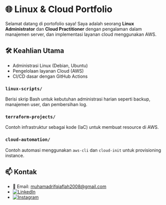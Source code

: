 # 🌐 Linux & Cloud Portfolio

Selamat datang di portofolio saya! Saya adalah seorang **Linux Administrator** dan **Cloud Practitioner** dengan pengalaman dalam manajemen server, dan implementasi layanan cloud menggunakan AWS.

## 🛠️ Keahlian Utama

- Administrasi Linux (Debian, Ubuntu)
- Pengelolaan layanan Cloud (AWS)
- CI/CD dasar dengan GitHub Actions
  
### `linux-scripts/`
Berisi skrip Bash untuk kebutuhan administrasi harian seperti backup, manajemen user, dan pembersihan log.

### `terraform-projects/`
Contoh infrastruktur sebagai kode (IaC) untuk membuat resource di AWS.

### `cloud-automation/`
Contoh automasi menggunakan `aws-cli` dan `cloud-init` untuk provisioning instance.

## 📫 Kontak

- 📧 Email: muhamadrifqiaflah2008@gmail.com  
- [![LinkedIn](https://img.shields.io/badge/LinkedIn-Connect-blue?logo=linkedin)](https://linkedin.com/in/muhammad-rifqi-aflah)  
- [![Instagram](https://img.shields.io/badge/Instagram-Follow-critical?logo=instagram)](https://instagram.com/yourusername)
